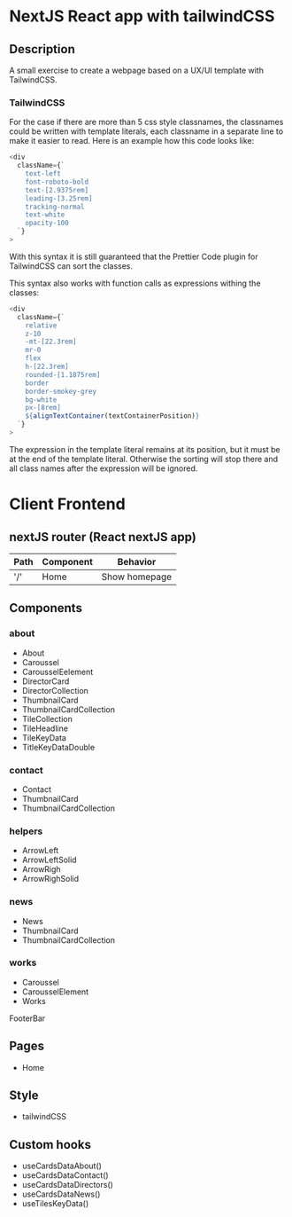 # NextJS React app with tailwindCSS

## Description

A small exercise to create a webpage based on a UX/UI template with TailwindCSS.

### TailwindCSS

For the case if there are more than 5 css style classnames, the classnames could be written with template literals, each classname in a separate line to make it easier to read. Here is an example how this code looks like:

```javascript
<div
  className={`
    text-left
    font-roboto-bold
    text-[2.9375rem]
    leading-[3.25rem]
    tracking-normal
    text-white
    opacity-100
  `}
>
```

With this syntax it is still guaranteed that the Prettier Code plugin for TailwindCSS can sort the classes.

This syntax also works with function calls as expressions withing the classes:

```javascript
<div
  className={`
    relative
    z-10
    -mt-[22.3rem]
    mr-0
    flex
    h-[22.3rem]
    rounded-[1.1875rem]
    border
    border-smokey-grey
    bg-white
    px-[8rem]
    ${alignTextContainer(textContainerPosition)}
  `}
>
```

The expression in the template literal remains at its position, but it must be at the end of the template literal. Otherwise the sorting will stop there and all class names after the expression will be ignored.

# Client Frontend

## nextJS router (React nextJS app)

| Path | Component | Behavior      |
| ---- | --------- | ------------- |
| '/'  | Home      | Show homepage |

## Components

### about

- About
- Caroussel
- CarousselEelement
- DirectorCard
- DirectorCollection
- ThumbnailCard
- ThumbnailCardCollection
- TileCollection
- TileHeadline
- TileKeyData
- TitleKeyDataDouble

### contact

- Contact
- ThumbnailCard
- ThumbnailCardCollection

### helpers

- ArrowLeft
- ArrowLeftSolid
- ArrowRigh
- ArrowRighSolid

### news

- News
- ThumbnailCard
- ThumbnailCardCollection

### works

- Caroussel
- CarousselElement
- Works

FooterBar

## Pages

- Home

## Style

- tailwindCSS

## Custom hooks

- useCardsDataAbout()
- useCardsDataContact()
- useCardsDataDirectors()
- useCardsDataNews()
- useTilesKeyData()
